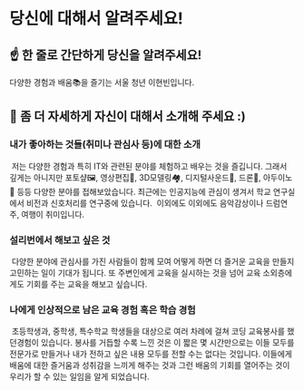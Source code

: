 # 당신에 대해서 알려주세요!

## ☝️ 한 줄로 간단하게 당신을 알려주세요!
다양한 경험과 배움📚을 즐기는 서울 청년 이현빈입니다.
## 🙌 좀 더 자세하게 자신이 대해서 소개해 주세요 :)

### 내가 좋아하는 것들(취미나 관심사 등)에 대한 소개
&nbsp;저는 다양한 경험과 특히 IT와 관련된 분야를 체험하고 배우는 것을 즐깁니다. 그래서 깊게는 아니지만 포토샾🖼️, 영상편집🎥, 3D모델링🏘️, 디지털사운드🎵, 드론🚁, 아두이노🔌 등등 다양한 분야를 접해보았습니다. 최근에는 인공지능에 관심이 생겨서 학교 연구실에서 비전과 신호처리를 연구중에 있습니다.
&nbsp;이외에도 이외에도 음악감상이나 드럼연주, 여행이 취미입니다.

### 설리번에서 해보고 싶은 것
&nbsp;다양한 분야에 관심사를 가진 사람들이 함께 모여 어떻게 하면 더 즐거운 교육을 만들지 고민하는 일이 기대가 됩니다. 또 주변인에게 교육을 실시하는 것을 넘어 교육 소외층에게도 기회를 주는 교육을 해보고 싶습니다.

### 나에게 인상적으로 남은 교육 경험 혹은 학습 경험
&nbsp;초등학생과, 중학생, 특수학교 학생들을 대상으로 여러 차례에 걸쳐 코딩 교육봉사를 했던경험이 있습니다. 봉사를 거듭할 수록 느낀 것은 이 짧은 몇 시간만으로는 이들 모두를 전문가로 만들거나 내가 전하고 싶은 내용 모두를 전할 수는 없다는 것입니다. 이들에게 배움에 대한 즐거움과 성취감을 느끼게 해주는 것과 그런 배움의 기회를 열어주는 것이 우리가 할 수 있는 일임을 알게 되었습니다.
